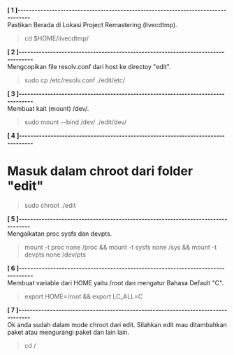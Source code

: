 **[ 1 ]---------------------------------------------------------------------------------**  
Pastikan Berada di Lokasi Project Remastering (livecdtmp).  
> cd $HOME/livecdtmp/

**[ 2 ]---------------------------------------------------------------------------------**  
Mengcopikan file resolv.conf dari host ke directoy "edit".  
> sudo cp /etc/resolv.conf ./edit/etc/

**[ 3 ]---------------------------------------------------------------------------------**  
Membuat kait (mount) /dev/.  
> sudo mount --bind /dev/ ./edit/dev/

**[ 4 ]---------------------------------------------------------------------------------**  
# Masuk dalam chroot dari folder "edit"
> sudo chroot ./edit

**[ 5 ]---------------------------------------------------------------------------------**  
Mengaikatan proc sysfs dan devpts.  
> mount -t proc none /proc && mount -t sysfs none /sys && mount -t devpts none /dev/pts

**[ 6 ]---------------------------------------------------------------------------------**  
Membuat variable dari HOME yaitu /root dan mengatur Bahasa Default "C".  
> export HOME=/root && export LC_ALL=C

**[ 7 ]---------------------------------------------------------------------------------**  
Ok anda sudah dalam mode chroot dari edit. Silahkan edit mau ditambahkan   
paket atau mengurangi paket dan lain lain.  
> cd /
